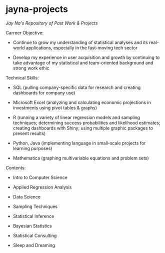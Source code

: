 # jayna-projects
*Jay Na's Repository of Past Work & Projects*

Carreer Objective:

- Continue to grow my understanding of statistical analyses and its real-world applications, especially in the fast-moving tech sector

- Develop my experience in user acquisition and growth by continuing to take advantage of my statistical and team-oriented background and strong work ethic


Technical Skills: 

- SQL (pulling company-specific data for research and creating dashboards for company use)

- Microsoft Excel (analyzing and calculating economic projections in investments using pivot tables & graphs)

- R (running a variety of linear regression models and sampling techniques; determining success probabilities and likelihood estimates; creating dashboards with Shiny; using multiple graphic packages to present results)

- Python, Java (implementing language in small-scale projects for learning purposes)

- Mathematica (graphing multivariable equations and problem sets)

Contents:

- Intro to Computer Science

- Applied Regression Analysis

- Data Science

- Sampling Techniques

- Statistical Inference

- Bayesian Statistics

- Statistical Consulting

- Sleep and Dreaming


